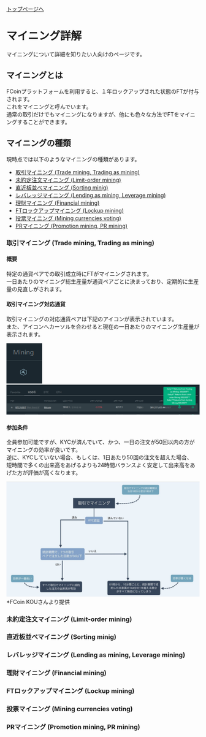 [トップページへ](./)

# マイニング詳解

マイニングについて詳細を知りたい人向けのページです。

## マイニングとは

FCoinプラットフォームを利用すると、１年ロックアップされた状態のFTが付与されます。  
これをマイニングと呼んでいます。  
通常の取引だけでもマイニングになりますが、他にも色々な方法でFTをマイニングすることができます。  


## マイニングの種類

現時点では以下のようなマイニングの種類があります。

- [取引マイニング (Trade mining, Trading as mining)](#取引マイニング-trade-mining-trading-as-mining)
- [未約定注文マイニング (Limit-order mining)](#未約定注文マイニング-limit-order-mining)
- [直近板並べマイニング (Sorting minig)](#直近板並べマイニング-sorting-minig)
- [レバレッジマイニング (Lending as mining, Leverage mining)](#レバレッジマイニング-lending-as-mining-leverage-mining)
- [理財マイニング (Financial mining)](#理財マイニング-financial-mining)
- [FTロックアップマイニング (Lockup mining)](#ftロックアップマイニング-lockup-mining)
- [投票マイニング (Mining currencies voting)](#投票マイニング-mining-currencies-voting)
- [PRマイニング (Promotion mining, PR mining)](#prマイニング-promotion-mining-pr-mining)

### 取引マイニング (Trade mining, Trading as mining)

#### 概要
特定の通貨ペアでの取引成立時にFTがマイニングされます。  
一日あたりのマイニング総生産量が通貨ペアごとに決まっており、定期的に生産量の見直しがされます。

#### 取引マイニング対応通貨
取引マイニングの対応通貨ペアは下記のアイコンが表示されています。  
また、アイコンへカーソルを合わせると現在の一日あたりのマイニング生産量が表示されます。

![マイニング対応のアイコン](./images/mining/mining-tooltip-icon.png "マイニング対応ペアに表示されるアイコン")
![マイニング対応のアイコン（フォーカス時）](./images/mining/mining-tooltip-icon-onfocus.png "マイニングアイコンへのフォーカス時")


#### 参加条件
全員参加可能ですが、KYCが済んでいて、かつ、一日の注文が50回以内の方がマイニングの効率が良いです。  
逆に、KYCしていない場合、もしくは、1日あたり50回の注文を超えた場合、  
短時間で多くの出来高をあげるよりも24時間バランスよく安定して出来高をあげた方が評価が高くなります。  

![取引マイニングのフローチャート](./images/mining/trade-mining-flow-chart.jpg)
*FCoin KOUさんより提供


### 未約定注文マイニング (Limit-order mining)

### 直近板並べマイニング (Sorting minig)

### レバレッジマイニング (Lending as mining, Leverage mining)

### 理財マイニング (Financial mining)

### FTロックアップマイニング (Lockup mining)

### 投票マイニング (Mining currencies voting)

### PRマイニング (Promotion mining, PR mining)
